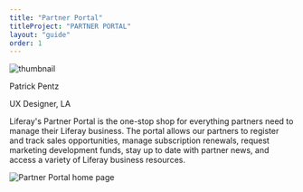 ```yaml
---
title: "Partner Portal"
titleProject: "PARTNER PORTAL"
layout: "guide"
order: 1
---
```


<span>
    <span class="sticker sticker-primary rounded-circle sticker-xl">
        <span class="sticker-overlay">
            <img alt="thumbnail" class="img-fluid" src="../../../images/headshots/pentz-patrick.jpg">
        </span>
    </span>
    <span class="designer-info">
        <p class="designer-name">Patrick Pentz</p>
        <p class="designer-detail">UX Designer, LA</p>
    </span>
</span>

Liferay's Partner Portal is the one-stop shop for everything partners need to manage their Liferay business. The portal allows our partners to register and track sales opportunities, manage subscription renewals, request marketing development funds, stay up to date with partner news, and access a variety of Liferay business resources.

![Partner Portal home page](../../../images/examples/partnerPortal.jpg)
